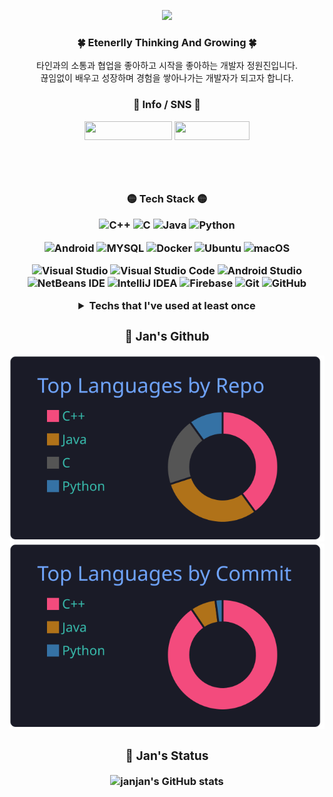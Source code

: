 <p align="center"><img img width="35%" src="https://user-images.githubusercontent.com/66328790/196500426-61b20b93-b053-4a5b-b81c-ecb8f0fa767e.PNG">


  
### <p align="center"> 🍀 Etenerlly Thinking And Growing 🍀

<p align="center"> 타인과의 소통과 협업을 좋아하고 시작을 좋아하는 개발자 정원진입니다. </br> 끊임없이 배우고 성장하며 경험을 쌓아나가는 개발자가 되고자 합니다.

<h3 align='center'> 🍁 Info / SNS 🍁 </p>
  
<a href="https://janjan-.notion.site/e8805c30950b4ab28e3cdb8cd78f25b3" target="_blank"><img src="https://img.shields.io/badge/ JanJan's Notion-5468FF?style=flat-square&logo=Notion&logoColor=white" width = 140px height = 30px/></a>
  <a href="https://www.instagram.com/eoenthen" target="_blank"><img src="https://img.shields.io/badge/Instagram-E4405F?style=flat-square&logo=Instagram&logoColor=white" width = 120px height = 30px/></a>

<br>
<br>

<h3 align='center'> 🟡 Tech Stack 🟡 </p>

<!--Languages -->
![C++](https://img.shields.io/badge/C++-00599C?style=flat-square&logo=C%2B%2B&logoColor=white)
![C](https://img.shields.io/badge/C-A8B9CC?style=flat-square&logo=C&logoColor=white)
![Java](https://img.shields.io/badge/Java-2C98F6?style=flat-square&logo=Java&logoColor=white)
![Python](https://img.shields.io/badge/Python-3776AB?style=flat-square&logo=Python&logoColor=white)  

![Android](https://img.shields.io/badge/Android-3DDC84?style=flat-square&logo=Android&logoColor=white)
![MYSQL](https://img.shields.io/badge/MySQL-4479A1?style=flat-square&logo=MySQL&logoColor=white)
![Docker](https://img.shields.io/badge/Docker-2496ED?style=flat-square&logo=Docker&logoColor=white)
![Ubuntu](https://img.shields.io/badge/Ubuntu-E95420?style=flat-square&logo=ubuntu&logoColor=white)
![macOS](https://img.shields.io/badge/mac%20os-000000?style=flat-square&logo=macos&logoColor=F0F0F0)

![Visual Studio](https://img.shields.io/badge/Visual%20Studio-5C2D91.svg?style=flat-square&logo=visual-studio&logoColor=white)
![Visual Studio Code](https://img.shields.io/badge/Visual_Studio_Code-007ACC?style=flat-square&logo=Visual-Studio-Code&logoColor=white)
![Android Studio](https://img.shields.io/badge/Android%20Studio-3DDC84.svg?style=flat-square&logo=android-studio&logoColor=white)
![NetBeans IDE](https://img.shields.io/badge/NetBeansIDE-1B6AC6.svg?style=flat-square&logo=apache-netbeans-ide&logoColor=white)
![IntelliJ IDEA](https://img.shields.io/badge/IntelliJ_IDEA-E34F26?style=flat-square&logo=IntelliJ-IDEA&logoColor=white)
![Firebase](https://img.shields.io/badge/Firebase-FFCA28?style=flat-square&logo=Firebase&logoColor=black)
![Git](https://img.shields.io/badge/Git-F05032?style=flat-square&logo=Git&logoColor=white)
![GitHub](https://img.shields.io/badge/GitHub-181717?style=flat-square&logo=GitHub&logoColor=white)

<details>
<summary>Techs that I've used at least once</summary>

  <img src="https://img.shields.io/badge/Javascript-F7DF1E?style=flat-square&logo=JavaScript&logoColor=black"/>
  <img src="https://img.shields.io/badge/HTML-E34F26?style=flat-square&logo=HTML5&logoColor=white"/>
  <img src="https://img.shields.io/badge/CSS-1572B6?style=flat-square&logo=CSS3&logoColor=white"/>
  
  ![Jupyter Notebook](https://img.shields.io/badge/jupyter-%23FA0F00.svg?style=flat-square&logo=jupyter&logoColor=white)
  ![TensorFlow](https://img.shields.io/badge/TensorFlow-%23FF6F00.svg?style=for-the-badge&logo=TensorFlow&logoColor=white)
  ![Apache](https://img.shields.io/badge/Apache-D22128?style=flat-square&logo=Apache&logoColor=white)

 </details>

 <div align="center">
  
### <p align="center"> 🔵 Jan's Github

![](https://raw.githubusercontent.com/janjan97/janjan97/main/profile-summary-card-output/tokyonight/1-repos-per-language.svg)
![](https://raw.githubusercontent.com/janjan97/janjan97/main/profile-summary-card-output/tokyonight/2-most-commit-language.svg)

### <p align="center"> 🔴 Jan's Status
  
![janjan's GitHub stats](https://github-readme-stats.vercel.app/api?username=janjan97&show_icons=true&theme=radical)

</div>
<br>
  <!--
**janjan97/janjan97** is a ✨ _special_ ✨ repository because its `README.md` (this file) appears on your GitHub profile.

Here are some ideas to get you started:

- 🔭 I’m currently working on ...
- 🌱 I’m currently learning ...
- 👯 I’m looking to collaborate on ...
- 🤔 I’m looking for help with ...
- 💬 Ask me about ...
- 📫 How to reach me: ...
- 😄 Pronouns: ...
- ⚡ Fun fact: ...
-->
